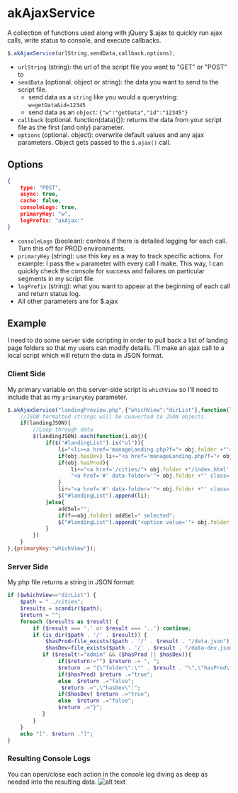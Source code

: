 # akAjaxService
A collection of functions used along with jQuery $.ajax to quickly run ajax calls, write status to console, and execute callbacks.
```javascript
$.akAjaxService(urlString,sendData,callback,options);
```
-	`urlString` (string): the url of the script file you want to "GET" or "POST" to
-	`sendData` (optional. object or string): the data you want to send to the script file.
	-	send data as a `string` like you would a querystring: `w=getData&id=12345`
	-	send data as an `object`: `{"w":"getData","id":"12345"}`
-	`callback` (optional. function(data){}): returns the data from your script file as the first (and only) parameter.
-	`options` (optional. object): overwrite default values and any ajax parameters. Object gets passed to the `$.ajax()` call.

## Options
```json
{
	type: "POST",
	async: true,
	cache: false,
	consoleLogs: true,
	primaryKey: "w",
	logPrefix: "akAjax:"
}
```
-	`consoleLogs` (boolean): controls if there is detailed logging for each call. Turn this off for PROD environments.
-	`primaryKey` (string): use this key as a way to track specific actions. For example: I pass the `w` parameter with every call I make. This way, I can quickly check the console for success and failures on particular segments in my script file.
-	`logPrefix` (string): what you want to appear at the beginning of each call and return status log.
-	All other parameters are for $.ajax

## Example
I need to do some server side scripting in order to pull back a list of landing page folders so that my users can modify details. I'll make an ajax call to a local script which will return the data in JSON format.
### Client Side
My primary variable on this server-side script is `whichView` so I'll need to include that as my `primaryKey` parameter.
```javascript
$.akAjaxService("landingPreview.php",{"whichView":"dirList"},function(landingJSON){
	//JSON formatted strings will be converted to JSON objects.
	if(landingJSON){
		//Loop through data
		$(landingJSON).each(function(i,obj){
			if($("#landingList").is("ul")){
				li="<li><a href='manageLanding.php?f="+ obj.folder +"'>"+ obj.folder +"</a>&nbsp;<span class='landingActions'>";
				if(obj.hasDev) li+="<a href='manageLanding.php?f="+ obj.folder +"&v=dev' title='Dev version'><i class='fa fa-flask'></i></a>&nbsp;";
				if(obj.hasProd){
					li+="<a href='/cities/"+ obj.folder +"/index.html' target='_blank' title='Open preview'><i class='fa fa-eye'></i></a>&nbsp;" +
					"<a href='#' data-folder='"+ obj.folder +"' class='copyLanding' title='Copy'><i class='fa fa-files-o'></i></a>&nbsp";
				}
				li+="<a href='#' data-folder='"+ obj.folder +"' class='deleteLanding' title='Delete'><i class='fa fa-trash'></i></a></span></li>";
				$("#landingList").append(li);
			}else{
				addSel="";
				if(f==obj.folder) addSel=" selected";
				$("#landingList").append("<option value='"+ obj.folder +"'"+ addSel +">"+ obj.folder +"</option>")
			}
		})
	}
},{primaryKey:"whichView"});
```
### Server Side
My php file returns a string in JSON format:
```php
if ($whichView=="dirList") { 
	$path = "../cities";
	$results = scandir($path);
	$return = "";
	foreach ($results as $result) {
	    if ($result === '.' or $result === '..') continue;
	    if (is_dir($path . '/' . $result)) {
			$hasProd=file_exists($path . '/' . $result . "/data.json");
			$hasDev=file_exists($path . '/' . $result . "/data-dev.json");
	       if ($result!="admin" && ($hasProd || $hasDev)){
		   		if($return!="") $return .= ", ";
				$return .= "{\"folder\":\"" . $result . "\",\"hasProd\":";
				if($hasProd) $return .="true";
				else  $return .="false";
				 $return .=",\"hasDev\":";
				if($hasDev) $return .="true";
				else  $return .="false"; 
				$return .="}";
		   }
	    }
	}
	echo "[". $return ."]";
}
```
### Resulting Console Logs
You can open/close each action in the console log diving as deep as needed into the resulting data.
![alt text](http://akwebapps.com/git/_assets/akAjaxService.png "Console log screenshot")


